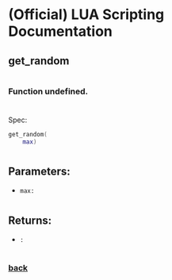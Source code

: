 
# (Official) LUA Scripting Documentation

## get_random
#
### Function undefined.
#
Spec:
```lua
get_random(
	max)
```
#
## Parameters:
- `max:` 
#  

## Returns:
- `:` 
#
### [back](../other)
